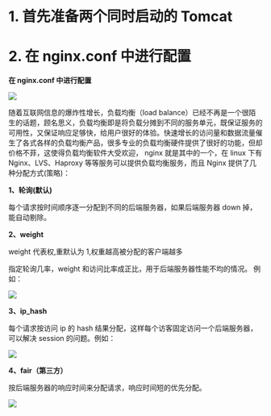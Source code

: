 
# 1. **首先准备两个同时启动的** **Tomcat**

# 2. **在 nginx.conf 中进行配置**

**在 nginx.conf 中进行配置**

![](https://gitee.com/krislin_zhao/IMGcloud/raw/master/img/20200521183833.png)

随着互联网信息的爆炸性增长，负载均衡（load balance）已经不再是一个很陌生的话题，顾名思义，负载均衡即是将负载分摊到不同的服务单元，既保证服务的可用性，又保证响应足够快，给用户很好的体验。快速增长的访问量和数据流量催生了各式各样的负载均衡产品，很多专业的负载均衡硬件提供了很好的功能，但却价格不菲，这使得负载均衡软件大受欢迎， nginx 就是其中的一个，在 linux 下有 Nginx、LVS、Haproxy 等等服务可以提供负载均衡服务，而且 Nginx 提供了几种分配方式(策略)：

 **1、轮询(默认)**

每个请求按时间顺序逐一分配到不同的后端服务器，如果后端服务器 down 掉，能自动剔除。

**2、weight**

weight 代表权,重默认为 1,权重越高被分配的客户端越多

 指定轮询几率，weight 和访问比率成正比，用于后端服务器性能不均的情况。 例如：

![](https://gitee.com/krislin_zhao/IMGcloud/raw/master/img/20200521184047.png)

**3、ip_hash**

每个请求按访问 ip 的 hash 结果分配，这样每个访客固定访问一个后端服务器，可以解决 session 的问题。例如：

![](https://gitee.com/krislin_zhao/IMGcloud/raw/master/img/20200521184132.png)

**4、fair（第三方）**

按后端服务器的响应时间来分配请求，响应时间短的优先分配。

 ![](https://gitee.com/krislin_zhao/IMGcloud/raw/master/img/20200521184224.png)
